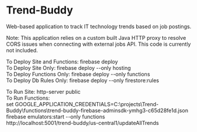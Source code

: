 # Trend-Buddy
Web-based application to track IT technology trends based on job postings. 

Note: This application relies on a custom built Java HTTP proxy to resolve CORS issues when connecting with external jobs API. This code is currently not included.

To Deploy Site and Functions: firebase deploy  
To Deploy Site Only: firebase deploy --only hosting  
To Deploy Functions Only: firebase deploy --only functions  
To Deploy Db Rules Only: firebase deploy --only firestore:rules  

To Run Site: http-server public  
To Run Functions:  
set GOOGLE_APPLICATION_CREDENTIALS=C:\projects\Trend-Buddy\functions\trend-buddy-firebase-adminsdk-ymhg3-c65d28fe1d.json  
firebase emulators:start --only functions  
http://localhost:5001/trend-buddy/us-central1/updateAllTrends  
